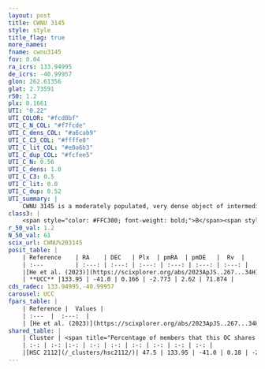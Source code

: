 ```yaml
---
layout: post
title: CWNU 3145
style: style
title_flag: true
more_names: 
fname: cwnu3145
fov: 0.04
ra_icrs: 133.94995
de_icrs: -40.99957
glon: 262.61356
glat: 2.73591
r50: 1.2
plx: 0.1661
UTI: "0.22"
UTI_COLOR: "#fcd0bf"
UTI_C_N_COL: "#f7fcde"
UTI_C_dens_COL: "#a6cab9"
UTI_C_C3_COL: "#ffffe8"
UTI_C_lit_COL: "#e0a6b3"
UTI_C_dup_COL: "#fcfee5"
UTI_C_N: 0.56
UTI_C_dens: 1.0
UTI_C_C3: 0.5
UTI_C_lit: 0.0
UTI_C_dup: 0.52
UTI_summary: |
    CWNU 3145 is a moderately populated, very dense object of intermediate C3 quality. It was recently reported in the literature.<br><br>This is likely a unique object, which shares a moderate percentage of members with at least one previously reported entry.
class3: |
    <span style="color: #FFC300; font-weight: bold;">B</span><span style="color: #FFC300; font-weight: bold;">B</span>
r_50_val: 1.2
N_50_val: 61
scix_url: CWNU%203145
posit_table: |
    | Reference    | RA    | DEC   | Plx  | pmRA  | pmDE   |  Rv  |
    | :---         | :---: | :---: | :---: | :---: | :---: | :---: |
    |[He et al. (2023)](https://scixplorer.org/abs/2023ApJS..267...34H) | 133.949 | -41.0 | 0.163 | -2.761 | 2.648 | 71.87 |
    | **UCC** |133.95 | -41.0 | 0.166 | -2.773 | 2.62 | 71.874 | 
cds_radec: 133.94995,-40.99957
carousel: UCC
fpars_table: |
    | Reference |  Values |
    | :---  |  :---:  |
    | [He et al. (2023)](https://scixplorer.org/abs/2023ApJS..267...34H) | `A0=3.1, m-M=13.2, logA=8.9` |
shared_table: |
    | Cluster | <span title="Percentage of members that this OC shares with the ones listed">%</span>   | RA   | DEC   | Plx   | pmRA  | pmDE  | Rv | UTI |
    | :-: | :-: |:-: | :-: | :-: | :-: | :-: | :-: | :-: |
    |[HSC 2112](/_clusters/hsc2112/)| 47.5 | 133.95 | -41.0 | 0.18 | -2.79 | 2.62 | 76.46 |0.52 |
---
```

